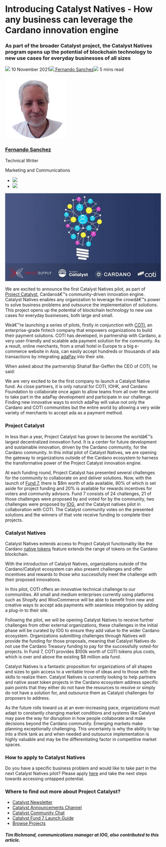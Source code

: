 # Introducing Catalyst Natives - How any business can leverage the Cardano innovation engine
### **As part of the broader Catalyst project, the Catalyst Natives program opens up the potential of blockchain technology to new use cases for everyday businesses of all sizes**
![](img/2021-11-10-introducing-catalyst-natives-how-any-business-can-leverage-the-cardano-innovation-engine.002.png) 10 November 2021![](img/2021-11-10-introducing-catalyst-natives-how-any-business-can-leverage-the-cardano-innovation-engine.002.png)[ Fernando Sanchez](/en/blog/authors/fernando-sanchez/page-1/)![](img/2021-11-10-introducing-catalyst-natives-how-any-business-can-leverage-the-cardano-innovation-engine.003.png) 5 mins read

![Fernando Sanchez](img/2021-11-10-introducing-catalyst-natives-how-any-business-can-leverage-the-cardano-innovation-engine.004.png)[](/en/blog/authors/fernando-sanchez/page-1/)
### [**Fernando Sanchez**](/en/blog/authors/fernando-sanchez/page-1/)
Technical Writer

Marketing and Communications

- ![](img/2021-11-10-introducing-catalyst-natives-how-any-business-can-leverage-the-cardano-innovation-engine.005.png)[](mailto:fernando.sanchez@iohk.io "Email")
- ![](img/2021-11-10-introducing-catalyst-natives-how-any-business-can-leverage-the-cardano-innovation-engine.006.png)[](https://www.linkedin.com/in/linkedinsanchezf/ "LinkedIn")

![Introducing Catalyst Natives - How any business can leverage the Cardano innovation engine](img/2021-11-10-introducing-catalyst-natives-how-any-business-can-leverage-the-cardano-innovation-engine.007.jpeg)

We are excited to announce the first Catalyst Natives pilot, as part of [Project Catalyst](https://iohk.io/en/blog/posts/2021/02/12/our-million-dollar-baby-project-catalyst/), Cardanoâ€™s community-driven innovation engine. Catalyst Natives enables any organization to leverage the crowdâ€™s power to solve business problems and outsource the implementation of solutions. This project opens up the potential of blockchain technology to new use cases for everyday businesses, both large and small.

Weâ€™re launching a series of pilots, firstly in conjunction with [COTI](https://coti.io/), an enterprise-grade fintech company that empowers organizations to build their payment solutions. COTI has developed, in partnership with Cardano, a very user-friendly and scalable ada payment solution for the community. As a result, online merchants, from a small hotel in Europe to a big e-commerce website in Asia, can easily accept hundreds or thousands of ada transactions by integrating [adaPay](https://adapay.finance/) into their site.

When asked about the partnership Shahaf Bar-Geffen the CEO of COTI, he said:

We are very excited to be the first company to launch a Catalyst Native fund. As close partners, it is only natural for COTI, IOHK, and Cardano Foundation to collaborate once again to allow teams from all over the world to take part in the adaPay development and participate in our challenge. Finding new innovative ways to enrich adaPay will value not only the Cardano and COTI communities but the entire world by allowing a very wide variety of merchants to accept ada as a payment method.
### **Project Catalyst**
In less than a year, Project Catalyst has grown to become the worldâ€™s largest decentralized innovation fund. It is a center for future development and sustainable innovation, driven by the Cardano community, for the Cardano community. In this initial pilot of Catalyst Natives, we are opening the gateway to organizations outside of the Cardano ecosystem to harness the transformative power of the Project Catalyst innovation engine.

At each funding round, Project Catalyst has presented several challenges for the community to collaborate on and deliver solutions. Now, with the launch of [Fund 7](https://bit.ly/3qzYYP8), there is $8m worth of ada available, 80% of which is set aside for project funding and 20% is available for rewards incentives for voters and community advisors. Fund 7 consists of 24 challenges, 21 of those challenges were proposed by and voted for by the community, two challenges were proposed by [IOG](https://iohk.io/), and the Catalyst natives pilot in collaboration with COTI. The Catalyst community votes on the presented solutions and the winners of that vote receive funding to complete their projects.
### **Catalyst Natives**
Catalyst Natives extends access to Project Catalyst functionality like the Cardano [native tokens](https://docs.cardano.org/native-tokens/learn) feature extends the range of tokens on the Cardano blockchain.

With the introduction of Catalyst Natives, organizations outside of the Cardano/Catalyst ecosystem can also present challenges and offer incentives and rewards to those who successfully meet the challenge with their proposed innovations. 

In this pilot, COTI offers an innovative technical challenge to our communities. All small and medium enterprises currently using platforms such as Shopify and WooCommerce will be able to benefit from new and creative ways to accept ada payments with seamless integration by adding a plug-in to their site. 

Following the pilot, we will be opening Catalyst Natives to receive further challenges from other external organizations, these challenges in the initial phase will be curated by IOG to ensure they add value to the wider Cardano ecosystem. Organizations submitting challenges through Natives will provide the funding for those proposals, meaning that Catalyst Natives do not use the Cardano Treasury funding to pay for the successfully voted-for projects. In Fund 7, COTI provides $100k worth of COTI tokens plus costs, which is over and above the existing $8 million ada fund. 

Catalyst Natives is a fantastic proposition for organizations of all shapes and sizes to gain access to a veritable trove of ideas and to those with the skills to realize them. Catalyst Natives is currently looking to help partners and native asset token projects in the Cardano ecosystem address specific pain points that they either do not have the resources to resolve or simply do not have a solution for, and outsource them as Catalyst challenges for proposers to address.

As the future rolls toward us at an ever-increasing pace, organizations must adapt to constantly changing market conditions and systems like Catalyst may pave the way for disruption in how people collaborate and make decisions beyond the Cardano community. Emerging markets make planning exceptionally challenging. This uncertainty is why the ability to tap into a think tank as and when needed and outsource implementation is highly valuable and may be the differentiating factor in competitive market spaces.
### **How to apply to Catalyst Natives**
Do you have a specific business problem and would like to take part in the next Catalyst Natives pilot? Please apply [here](https://forms.gle/BA8LmtrAWWmHHcY59) and take the next steps towards accessing untapped potential.
### **Where to find out more about Project Catalyst?**
- [Catalyst Newsletter](https://bit.ly/3dSZJvx)
- [Catalyst Announcements Channel](https://t.me/cardanocatalyst)
- [Catalyst Community Chat](https://t.me/ProjectCatalystChat)
- [Catalyst Fund 7 Launch Guide](https://bit.ly/3qzYYP8)
- [Browse Projects](https://cardano.ideascale.com)
##### ***Tim Richmond, communications manager at IOG, also contributed to this article.***
